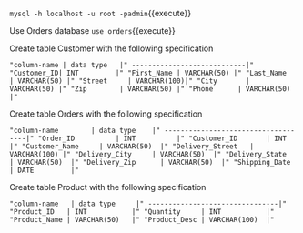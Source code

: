 
`mysql -h localhost -u root -padmin`{{execute}}

Use Orders database `use orders`{{execute}}

Create table Customer with the following specification 

`"column-name | data type   |"
----------------------------|"
  "Customer_ID| INT         |"
  "First_Name | VARCHAR(50) |"
  "Last_Name  | VARCHAR(50) |"
  "Street     | VARCHAR(100)|"
  "City       | VARCHAR(50) |"
  "Zip        | VARCHAR(50) |"
  "Phone      | VARCHAR(50) |"
`

Create table Orders with the following specification 

`"column-name        | data type    |"
------------------------------------|"
  "Order_ID          | INT          |"
  "Customer_ID       | INT          |"
  "Customer_Name     | VARCHAR(50)  |"
  "Delivery_Street   | VARCHAR(100) |"
  "Delivery_City     | VARCHAR(50)  |"
  "Delivery_State    | VARCHAR(50)  |"
  "Delivery_Zip      | VARCHAR(50)  |"
  "Shipping_Date     | DATE         |"
`

Create table Product with the following specification 

`"column-name   | data type     |"
--------------------------------|"
  "Product_ID   | INT           |"
  "Quantity     | INT           |"
  "Product_Name | VARCHAR(50)   |"
  "Product_Desc | VARCHAR(100)  |"
`
